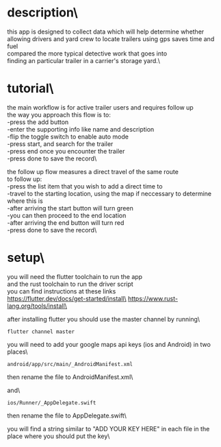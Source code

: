 # description\
this app is designed to collect data which will help determine whether\
allowing drivers and yard crew to locate trailers using gps saves time and fuel\
compared the more typical detective work that goes into\
finding an particular trailer in a carrier's storage yard.\

# tutorial\
the main workflow is for active trailer users and requires follow up\
the way you approach this flow is to:\
-press the add button\
-enter the supporting info like name and description\
-flip the toggle switch to enable auto mode\
-press start, and search for the trailer\
-press end once you encounter the trailer\
-press done to save the record\

the follow up flow measures a direct travel of the same route\
to follow up:\
-press the list item that you wish to add a direct time to\
-travel to the starting location, using the map if neccessary to determine where this is\
-after arriving the start button will turn green\
-you can then proceed to the end location\
-after arriving the end button will turn red\
-press done to save the record\


# setup\
you will need the flutter toolchain to run the app\
and the rust toolchain to run the driver script\
you can find instructions at these links\
https://flutter.dev/docs/get-started/install\
https://www.rust-lang.org/tools/install\

after installing flutter you should use the master channel by running\
```
flutter channel master
```

you will need to add your google maps api keys (ios and Android) in two places\
```
android/app/src/main/_AndroidManifest.xml
```
then rename the file to AndroidManifest.xml\

and\

```
ios/Runner/_AppDelegate.swift
```
then rename the file to AppDelegate.swift\

you will find a string similar to "ADD YOUR KEY HERE" in each file in the place where you should put the key\



